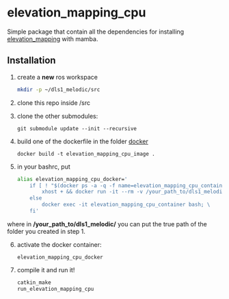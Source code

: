 # elevation_mapping_cpu

Simple package that contain all the dependencies for installing [elevation_mapping](https://github.com/ANYbotics/elevation_mapping) with mamba.


## Installation

1. create a **new** ros workspace 
   ```sh
   mkdir -p ~/dls1_melodic/src
   ``` 

2. clone this repo inside /src  


3. clone the other submodules:

    `git submodule update --init --recursive`
    
4. build one of the dockerfile in the folder [docker](https://github.com/giulioturrisi/elevation_mapping_cpu/tree/main/installation/docker)

    `docker build -t elevation_mapping_cpu_image .`


5. in your bashrc, put
    ```sh
    alias elevation_mapping_cpu_docker='
        if [ ! "$(docker ps -a -q -f name=elevation_mapping_cpu_container)" ]; then
            xhost + && docker run -it --rm -v /your_path_to/dls1_melodic/:/home/ -v /tmp/.X11-unix:/tmp/.X11-unix --device=/dev/input/ -e DISPLAY=$DISPLAY -e WAYLAND_DISPLAY=$WAYLAND_DISPLAY -e QT_X11_NO_MITSHM=1 --gpus all --net host --name elevation_mapping_cpu_container elevation_mapping_cpu_image; \
        else
            docker exec -it elevation_mapping_cpu_container bash; \
        fi'
    ```
where in **/your_path_to/dls1_melodic/** you can put the true path of the folder you created in step 1.


6. activate the docker container: 

    `elevation_mapping_cpu_docker`


7. compile it and run it!
    ```sh
    catkin_make
    run_elevation_mapping_cpu
    ```



